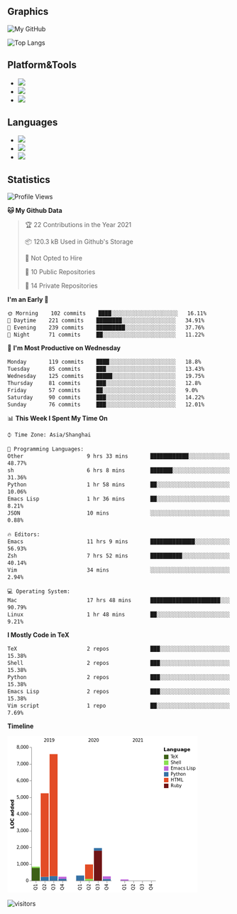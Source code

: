 ## Graphics

![My GitHub](https://github-readme-stats.vercel.app/api?username=SteamedFish&count_private=true&show_icons=true&theme=buefy&include_all_commits=false)

![Top Langs](https://github-readme-stats.vercel.app/api/top-langs/?username=SteamedFish&theme=buefy&hide=ruby&count_private=true&show_icons=true&layout=compact)

## Platform&Tools

* [![](https://img.shields.io/badge/ArchLinux--purple?style=flat-square&logo=ArchLinux)](https://www.archlinux.org/)
* [![](https://img.shields.io/badge/Gentoo-testing-purple?style=flat-square&logo=Gentoo)](https://www.gentoo.org/)
* [![](https://img.shields.io/badge/Doom%20Emacs-28-blue?style=flat-square&logo=Gnu%20emacs&logoColor=white)](https://www.gnu.org/software/emacs/)

## Languages

* [![](https://img.shields.io/badge/-Python-3776AB?style=flat-square&logo=python&logoColor=white)](https://www.python.org/)
* [![](https://img.shields.io/badge/-Bash-00ADD8?style=flat-square&logo=Gnu-bash&logoColor=white)](https://www.gnu.org/software/bash/)
* [![](https://img.shields.io/badge/-Go-00ADD8?style=flat-square&logo=go&logoColor=white)](https://golang.org/)

## Statistics

<!--START_SECTION:waka-->
![Profile Views](http://img.shields.io/badge/Profile%20Views-9-blue)

**🐱 My Github Data** 

> 🏆 22 Contributions in the Year 2021
 > 
> 📦 120.3 kB Used in Github's Storage 
 > 
> 🚫 Not Opted to Hire
 > 
> 📜 10 Public Repositories 
 > 
> 🔑 14 Private Repositories  
 > 
**I'm an Early 🐤** 

```text
🌞 Morning    102 commits    ████░░░░░░░░░░░░░░░░░░░░░   16.11% 
🌆 Daytime    221 commits    ████████░░░░░░░░░░░░░░░░░   34.91% 
🌃 Evening    239 commits    █████████░░░░░░░░░░░░░░░░   37.76% 
🌙 Night      71 commits     ██░░░░░░░░░░░░░░░░░░░░░░░   11.22%

```
📅 **I'm Most Productive on Wednesday** 

```text
Monday       119 commits    ████░░░░░░░░░░░░░░░░░░░░░   18.8% 
Tuesday      85 commits     ███░░░░░░░░░░░░░░░░░░░░░░   13.43% 
Wednesday    125 commits    █████░░░░░░░░░░░░░░░░░░░░   19.75% 
Thursday     81 commits     ███░░░░░░░░░░░░░░░░░░░░░░   12.8% 
Friday       57 commits     ██░░░░░░░░░░░░░░░░░░░░░░░   9.0% 
Saturday     90 commits     ███░░░░░░░░░░░░░░░░░░░░░░   14.22% 
Sunday       76 commits     ███░░░░░░░░░░░░░░░░░░░░░░   12.01%

```


📊 **This Week I Spent My Time On** 

```text
⌚︎ Time Zone: Asia/Shanghai

💬 Programming Languages: 
Other                    9 hrs 33 mins       ████████████░░░░░░░░░░░░░   48.77% 
sh                       6 hrs 8 mins        ███████░░░░░░░░░░░░░░░░░░   31.36% 
Python                   1 hr 58 mins        ██░░░░░░░░░░░░░░░░░░░░░░░   10.06% 
Emacs Lisp               1 hr 36 mins        ██░░░░░░░░░░░░░░░░░░░░░░░   8.21% 
JSON                     10 mins             ░░░░░░░░░░░░░░░░░░░░░░░░░   0.88%

🔥 Editors: 
Emacs                    11 hrs 9 mins       ██████████████░░░░░░░░░░░   56.93% 
Zsh                      7 hrs 52 mins       ██████████░░░░░░░░░░░░░░░   40.14% 
Vim                      34 mins             ░░░░░░░░░░░░░░░░░░░░░░░░░   2.94%

💻 Operating System: 
Mac                      17 hrs 48 mins      ██████████████████████░░░   90.79% 
Linux                    1 hr 48 mins        ██░░░░░░░░░░░░░░░░░░░░░░░   9.21%

```

**I Mostly Code in TeX** 

```text
TeX                      2 repos             ███░░░░░░░░░░░░░░░░░░░░░░   15.38% 
Shell                    2 repos             ███░░░░░░░░░░░░░░░░░░░░░░   15.38% 
Python                   2 repos             ███░░░░░░░░░░░░░░░░░░░░░░   15.38% 
Emacs Lisp               2 repos             ███░░░░░░░░░░░░░░░░░░░░░░   15.38% 
Vim script               1 repo              ██░░░░░░░░░░░░░░░░░░░░░░░   7.69%

```


**Timeline**

![Chart not found](https://raw.githubusercontent.com/SteamedFish/SteamedFish/master/charts/bar_graph.png) 


<!--END_SECTION:waka-->

![visitors](https://visitor-badge.laobi.icu/badge?page_id=SteamedFish.SteamedFish)
